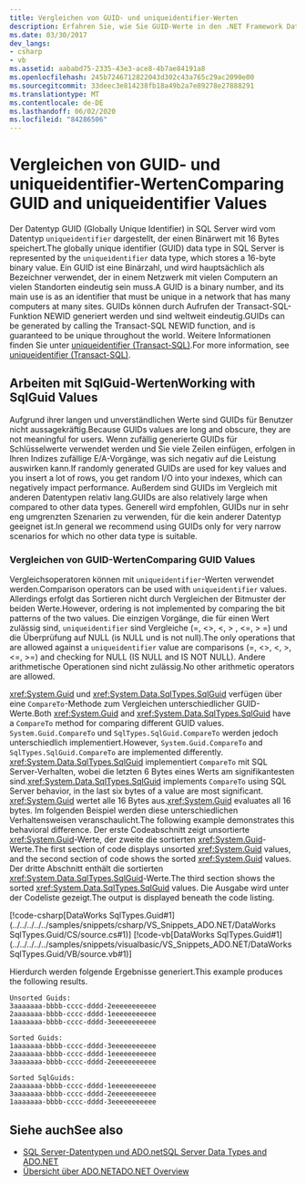 ```yaml
---
title: Vergleichen von GUID- und uniqueidentifier-Werten
description: Erfahren Sie, wie Sie GUID-Werte in den .NET Framework Datenanbieter für SQL Server erstellen und vergleichen, die durch den uniqueidentifier-Datentyp dargestellt werden.
ms.date: 03/30/2017
dev_langs:
- csharp
- vb
ms.assetid: aababd75-2335-43e3-ace8-4b7ae84191a8
ms.openlocfilehash: 245b7246712822043d302c43a765c29ac2090e00
ms.sourcegitcommit: 33deec3e814238fb18a49b2a7e89278e27888291
ms.translationtype: MT
ms.contentlocale: de-DE
ms.lasthandoff: 06/02/2020
ms.locfileid: "84286506"
---
```

# <a name="comparing-guid-and-uniqueidentifier-values"></a><span data-ttu-id="d6224-103">Vergleichen von GUID- und uniqueidentifier-Werten</span><span class="sxs-lookup"><span data-stu-id="d6224-103">Comparing GUID and uniqueidentifier Values</span></span>
<span data-ttu-id="d6224-104">Der Datentyp GUID (Globally Unique Identifier) in SQL Server wird vom Datentyp `uniqueidentifier` dargestellt, der einen Binärwert mit 16 Bytes speichert.</span><span class="sxs-lookup"><span data-stu-id="d6224-104">The globally unique identifier (GUID) data type in SQL Server is represented by the `uniqueidentifier` data type, which stores a 16-byte binary value.</span></span> <span data-ttu-id="d6224-105">Ein GUID ist eine Binärzahl, und wird hauptsächlich als Bezeichner verwendet, der in einem Netzwerk mit vielen Computern an vielen Standorten eindeutig sein muss.</span><span class="sxs-lookup"><span data-stu-id="d6224-105">A GUID is a binary number, and its main use is as an identifier that must be unique in a network that has many computers at many sites.</span></span> <span data-ttu-id="d6224-106">GUIDs können durch Aufrufen der Transact-SQL-Funktion NEWID generiert werden und sind weltweit eindeutig.</span><span class="sxs-lookup"><span data-stu-id="d6224-106">GUIDs can be generated by calling the Transact-SQL NEWID function, and is guaranteed to be unique throughout the world.</span></span> <span data-ttu-id="d6224-107">Weitere Informationen finden Sie unter [uniqueidentifier (Transact-SQL)](/sql/t-sql/data-types/uniqueidentifier-transact-sql).</span><span class="sxs-lookup"><span data-stu-id="d6224-107">For more information, see [uniqueidentifier (Transact-SQL)](/sql/t-sql/data-types/uniqueidentifier-transact-sql).</span></span>  
  
## <a name="working-with-sqlguid-values"></a><span data-ttu-id="d6224-108">Arbeiten mit SqlGuid-Werten</span><span class="sxs-lookup"><span data-stu-id="d6224-108">Working with SqlGuid Values</span></span>  
 <span data-ttu-id="d6224-109">Aufgrund ihrer langen und unverständlichen Werte sind GUIDs für Benutzer nicht aussagekräftig.</span><span class="sxs-lookup"><span data-stu-id="d6224-109">Because GUIDs values are long and obscure, they are not meaningful for users.</span></span> <span data-ttu-id="d6224-110">Wenn zufällig generierte GUIDs für Schlüsselwerte verwendet werden und Sie viele Zeilen einfügen, erfolgen in Ihren Indizes zufällige E/A-Vorgänge, was sich negativ auf die Leistung auswirken kann.</span><span class="sxs-lookup"><span data-stu-id="d6224-110">If randomly generated GUIDs are used for key values and you insert a lot of rows, you get random I/O into your indexes, which can negatively impact performance.</span></span> <span data-ttu-id="d6224-111">Außerdem sind GUIDs im Vergleich mit anderen Datentypen relativ lang.</span><span class="sxs-lookup"><span data-stu-id="d6224-111">GUIDs are also relatively large when compared to other data types.</span></span> <span data-ttu-id="d6224-112">Generell wird empfohlen, GUIDs nur in sehr eng umgrenzten Szenarien zu verwenden, für die kein anderer Datentyp geeignet ist.</span><span class="sxs-lookup"><span data-stu-id="d6224-112">In general we recommend using GUIDs only for very narrow scenarios for which no other data type is suitable.</span></span>  
  
### <a name="comparing-guid-values"></a><span data-ttu-id="d6224-113">Vergleichen von GUID-Werten</span><span class="sxs-lookup"><span data-stu-id="d6224-113">Comparing GUID Values</span></span>  
 <span data-ttu-id="d6224-114">Vergleichsoperatoren können mit `uniqueidentifier`-Werten verwendet werden.</span><span class="sxs-lookup"><span data-stu-id="d6224-114">Comparison operators can be used with `uniqueidentifier` values.</span></span> <span data-ttu-id="d6224-115">Allerdings erfolgt das Sortieren nicht durch Vergleichen der Bitmuster der beiden Werte.</span><span class="sxs-lookup"><span data-stu-id="d6224-115">However, ordering is not implemented by comparing the bit patterns of the two values.</span></span> <span data-ttu-id="d6224-116">Die einzigen Vorgänge, die für einen Wert zulässig sind, `uniqueidentifier` sind Vergleiche (=,  <>, \<, > , \<=, > =) und die Überprüfung auf NULL (is NULL und is not null).</span><span class="sxs-lookup"><span data-stu-id="d6224-116">The only operations that are allowed against a `uniqueidentifier` value are comparisons (=, <>, \<, >, \<=, >=) and checking for NULL (IS NULL and IS NOT NULL).</span></span> <span data-ttu-id="d6224-117">Andere arithmetische Operationen sind nicht zulässig.</span><span class="sxs-lookup"><span data-stu-id="d6224-117">No other arithmetic operators are allowed.</span></span>  
  
 <span data-ttu-id="d6224-118"><xref:System.Guid> und <xref:System.Data.SqlTypes.SqlGuid> verfügen über eine `CompareTo`-Methode zum Vergleichen unterschiedlicher GUID-Werte.</span><span class="sxs-lookup"><span data-stu-id="d6224-118">Both <xref:System.Guid> and <xref:System.Data.SqlTypes.SqlGuid> have a `CompareTo` method for comparing different GUID values.</span></span> <span data-ttu-id="d6224-119">`System.Guid.CompareTo` und `SqlTypes.SqlGuid.CompareTo` werden jedoch unterschiedlich implementiert.</span><span class="sxs-lookup"><span data-stu-id="d6224-119">However, `System.Guid.CompareTo` and `SqlTypes.SqlGuid.CompareTo` are implemented differently.</span></span> <span data-ttu-id="d6224-120"><xref:System.Data.SqlTypes.SqlGuid> implementiert `CompareTo` mit SQL Server-Verhalten, wobei die letzten 6 Bytes eines Werts am signifikantesten sind.</span><span class="sxs-lookup"><span data-stu-id="d6224-120"><xref:System.Data.SqlTypes.SqlGuid> implements `CompareTo` using SQL Server behavior, in the last six bytes of a value are most significant.</span></span> <span data-ttu-id="d6224-121"><xref:System.Guid> wertet alle 16 Bytes aus.</span><span class="sxs-lookup"><span data-stu-id="d6224-121"><xref:System.Guid> evaluates all 16 bytes.</span></span> <span data-ttu-id="d6224-122">Im folgenden Beispiel werden diese unterschiedlichen Verhaltensweisen veranschaulicht.</span><span class="sxs-lookup"><span data-stu-id="d6224-122">The following example demonstrates this behavioral difference.</span></span> <span data-ttu-id="d6224-123">Der erste Codeabschnitt zeigt unsortierte <xref:System.Guid>-Werte, der zweite die sortierten <xref:System.Guid>-Werte.</span><span class="sxs-lookup"><span data-stu-id="d6224-123">The first section of code displays unsorted <xref:System.Guid> values, and the second section of code shows the sorted <xref:System.Guid> values.</span></span> <span data-ttu-id="d6224-124">Der dritte Abschnitt enthält die sortierten <xref:System.Data.SqlTypes.SqlGuid>-Werte.</span><span class="sxs-lookup"><span data-stu-id="d6224-124">The third section shows the sorted <xref:System.Data.SqlTypes.SqlGuid> values.</span></span> <span data-ttu-id="d6224-125">Die Ausgabe wird unter der Codeliste gezeigt.</span><span class="sxs-lookup"><span data-stu-id="d6224-125">The output is displayed beneath the code listing.</span></span>  
  
 [!code-csharp[DataWorks SqlTypes.Guid#1](../../../../../samples/snippets/csharp/VS_Snippets_ADO.NET/DataWorks SqlTypes.Guid/CS/source.cs#1)]
 [!code-vb[DataWorks SqlTypes.Guid#1](../../../../../samples/snippets/visualbasic/VS_Snippets_ADO.NET/DataWorks SqlTypes.Guid/VB/source.vb#1)]  
  
 <span data-ttu-id="d6224-126">Hierdurch werden folgende Ergebnisse generiert.</span><span class="sxs-lookup"><span data-stu-id="d6224-126">This example produces the following results.</span></span>  
  
```output  
Unsorted Guids:  
3aaaaaaa-bbbb-cccc-dddd-2eeeeeeeeeee  
2aaaaaaa-bbbb-cccc-dddd-1eeeeeeeeeee  
1aaaaaaa-bbbb-cccc-dddd-3eeeeeeeeeee  
  
Sorted Guids:  
1aaaaaaa-bbbb-cccc-dddd-3eeeeeeeeeee  
2aaaaaaa-bbbb-cccc-dddd-1eeeeeeeeeee  
3aaaaaaa-bbbb-cccc-dddd-2eeeeeeeeeee  
  
Sorted SqlGuids:  
2aaaaaaa-bbbb-cccc-dddd-1eeeeeeeeeee  
3aaaaaaa-bbbb-cccc-dddd-2eeeeeeeeeee  
1aaaaaaa-bbbb-cccc-dddd-3eeeeeeeeeee  
```  
  
## <a name="see-also"></a><span data-ttu-id="d6224-127">Siehe auch</span><span class="sxs-lookup"><span data-stu-id="d6224-127">See also</span></span>

- [<span data-ttu-id="d6224-128">SQL Server-Datentypen und ADO.net</span><span class="sxs-lookup"><span data-stu-id="d6224-128">SQL Server Data Types and ADO.NET</span></span>](sql-server-data-types.md)
- [<span data-ttu-id="d6224-129">Übersicht über ADO.NET</span><span class="sxs-lookup"><span data-stu-id="d6224-129">ADO.NET Overview</span></span>](../ado-net-overview.md)
